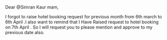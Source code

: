 Dear @Simran Kaur mam,

I forgot to raise hotel booking request for previous month from 6th march to 6th April .I also want to remind that I 
Have Raised request to hotel booking on 7th April .
So I will request you to please mention and  approve to my previous date also.
